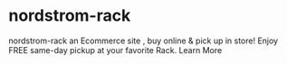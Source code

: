 # nordstrom-rack
nordstrom-rack an Ecommerce site ,  buy online &amp; pick up in store! Enjoy FREE same-day pickup at your favorite Rack.  Learn More
